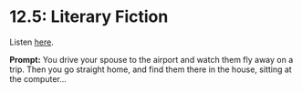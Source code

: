# 12.5: Literary Fiction 

Listen [here](http://www.writingexcuses.com/2017/01/29/12-5-literary-fiction/). 

**Prompt:** You drive your spouse to the airport and watch them fly away on a trip. Then you go straight home, and find them there in the house, sitting at the computer…